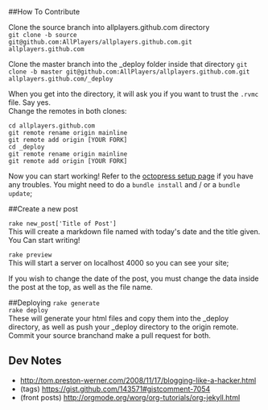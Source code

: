##How To Contribute

Clone the source branch into allplayers.github.com directory  
`git clone -b source git@github.com:AllPlayers/allplayers.github.com.git allplayers.github.com`  

Clone the master branch into the _deploy folder inside that directory
`git clone -b master git@github.com:AllPlayers/allplayers.github.com.git allplayers.github.com/_deploy`

When you get into the directory, it will ask you if you want to trust the `.rvmc` file.  Say yes.  
Change the remotes in both clones:

`cd allplayers.github.com`  
`git remote rename origin mainline`  
`git remote add origin [YOUR FORK]`  
`cd _deploy`  
`git remote rename origin mainline`  
`git remote add origin [YOUR FORK]`  


Now you can start working! Refer to the [octopress setup page](http://octopress.org/docs/setup/) if you have any troubles. You might need to do a `bundle install` and / or a `bundle update`;

##Create a new post

`rake new_post['Title of Post']`  
This will create a markdown file named with today's date and the title given.  You Can start writing!

`rake preview`  
This will start a server on localhost 4000 so you can see your site;

If you wish to change the date of the post, you must change the data inside the post at the top, as well as the file name.

##Deploying
`rake generate`  
`rake deploy`  
These will generate your html files and copy them into the _deploy directory, as well as push your _deploy directory to the origin remote. Commit your source branchand make a pull request for both.

## Dev Notes

*  http://tom.preston-werner.com/2008/11/17/blogging-like-a-hacker.html
*  (tags) https://gist.github.com/143571#gistcomment-7054
*  (front posts) http://orgmode.org/worg/org-tutorials/org-jekyll.html

